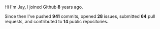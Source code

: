 Hi I'm Jay, I joined Github **8** years ago.

Since then I've pushed **941** commits, opened **28** issues, submitted **64** pull requests, and contributed to **14** public repositories.
